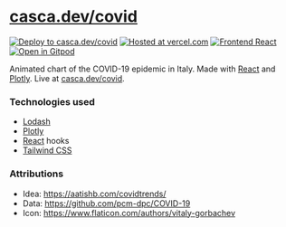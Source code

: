 # [casca.dev/covid](https://casca.dev/covid)

[![Deploy to casca.dev/covid](https://img.shields.io/github/deployments/cascandaliato/covid19-chart/Production?label=deploy%20to%20casca.dev%2Fcovid&logo=dependabot&style=flat-square&labelColor=%232B3137)](https://casca.dev/covid)
[![Hosted at vercel.com](https://img.shields.io/badge/hosted%20at-vercel.com-black?logo=vercel&logoColor=lightgray&style=flat-square&labelColor=%232B3137)](https://vercel.com)
[![Frontend React](https://img.shields.io/badge/frontend-React-%2300c3e6?logo=React&style=flat-square&labelColor=%232B3137)](https://reactjs.org/)
[![Open in Gitpod](https://img.shields.io/badge/open%20code%20in-Gitpod-%09%231966d2?style=flat-square&labelColor=%232B3137&logo=gitpod)](https://gitpod.io/#https://github.com/cascandaliato/covid19-chart)

Animated chart of the COVID-19 epidemic in Italy. Made with [React](https://reactjs.org/) and [Plotly](https://plotly.com/). Live at [casca.dev/covid](https://casca.dev/covid).

### Technologies used

- [Lodash](https://lodash.com/)
- [Plotly](https://plotly.com/)
- [React](https://reactjs.org/) hooks
- [Tailwind CSS](https://tailwindcss.com/)

### Attributions
- Idea: https://aatishb.com/covidtrends/
- Data: https://github.com/pcm-dpc/COVID-19
- Icon: https://www.flaticon.com/authors/vitaly-gorbachev
